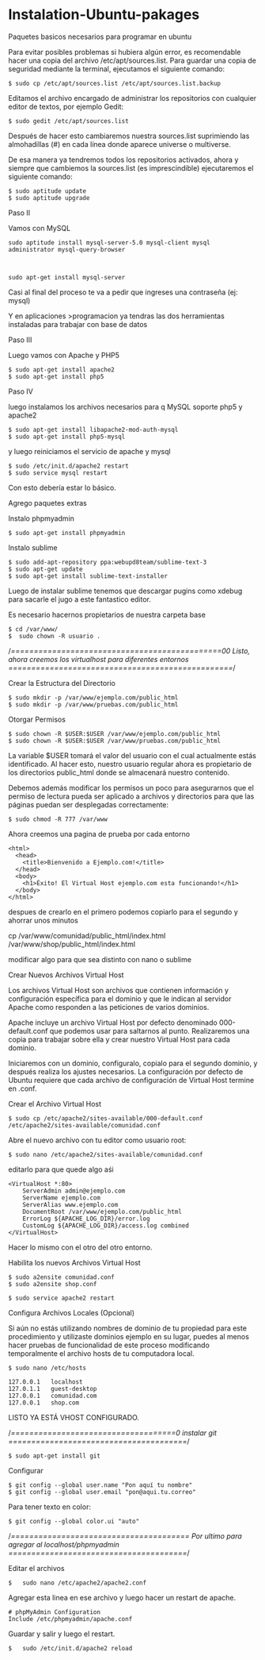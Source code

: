 # Instalation-Ubuntu-pakages
Paquetes basicos necesarios para programar en ubuntu


Para evitar posibles problemas si hubiera algún error, es recomendable hacer una copia del archivo /etc/apt/sources.list. Para guardar una copia de seguridad mediante la terminal, ejecutamos el siguiente comando:

    $ sudo cp /etc/apt/sources.list /etc/apt/sources.list.backup



Editamos el archivo encargado de administrar los repositorios con cualquier editor de textos, por ejemplo Gedit:

    $ sudo gedit /etc/apt/sources.list



Después de hacer esto cambiaremos nuestra sources.list suprimiendo las almohadillas (#) en cada línea donde aparece universe o multiverse.

De esa manera ya tendremos todos los repositorios activados, ahora y siempre que cambiemos la sources.list (es imprescindible) ejecutaremos el siguiente comando:

    $ sudo aptitude update
    $ sudo aptitude upgrade



Paso II


Vamos con MySQL

    sudo aptitude install mysql-server-5.0 mysql-client mysql administrator mysql-query-browser 



    sudo apt-get install mysql-server



Casi al final del proceso te va a pedir que ingreses una contraseña (ej: mysql)

Y en aplicaciones >programacion ya tendras las dos herramientas instaladas para trabajar con base de datos 


Paso III


Luego vamos con Apache y PHP5

    $ sudo apt-get install apache2
    $ sudo apt-get install php5



Paso IV


luego instalamos los archivos necesarios para q MySQL soporte php5 y apache2

    $ sudo apt-get install libapache2-mod-auth-mysql
    $ sudo apt-get install php5-mysql



y luego reiniciamos el servicio de apache y mysql

    $ sudo /etc/init.d/apache2 restart
    $ sudo service mysql restart
    
    
    
Con esto debería estar lo básico.


Agrego paquetes extras

Instalo phpmyadmin

    $ sudo apt-get install phpmyadmin

Instalo sublime

    $ sudo add-apt-repository ppa:webupd8team/sublime-text-3
    $ sudo apt-get update
    $ sudo apt-get install sublime-text-installer

Luego de instalar sublime tenemos que descargar pugins como xdebug para sacarle el jugo a este fantastico editor.





Es necesario hacernos propietarios de nuestra carpeta base
    
    $ cd /var/www/
    $  sudo chown -R usuario .



/*==============================================00
Listo, ahora creemos los virtualhost para diferentes entornos
=================================================*/


Crear la Estructura del Directorio
    
    $ sudo mkdir -p /var/www/ejemplo.com/public_html
    $ sudo mkdir -p /var/www/pruebas.com/public_html

Otorgar Permisos
  
    $ sudo chown -R $USER:$USER /var/www/ejemplo.com/public_html
    $ sudo chown -R $USER:$USER /var/www/pruebas.com/public_html

La variable $USER tomará el valor del usuario con el cual actualmente estás identificado. Al hacer esto, nuestro usuario regular ahora es propietario de los directorios public_html donde se almacenará nuestro contenido.

Debemos además modificar los permisos un poco para asegurarnos que el permiso de lectura pueda ser aplicado a archivos y directorios para que las páginas puedan ser desplegadas correctamente:

    $ sudo chmod -R 777 /var/www
    
Ahora creemos una pagina de prueba por cada entorno
    
    <html>
      <head>
        <title>Bienvenido a Ejemplo.com!</title>
      </head>
      <body>
        <h1>Éxito! El Virtual Host ejemplo.com esta funcionando!</h1>
      </body>
    </html>
    
despues de crearlo en el primero podemos copiarlo para el segundo y ahorrar unos minutos

cp /var/www/comunidad/public_html/index.html /var/www/shop/public_html/index.html

modificar algo para que sea distinto con nano o sublime





Crear Nuevos Archivos Virtual Host


Los archivos Virtual Host son archivos que contienen información y configuración específica para el dominio y que le indican al servidor Apache como responden a las peticiones de varios dominios.

Apache incluye un archivo Virtual Host por defecto denominado 000-default.conf que podemos usar para saltarnos al punto. Realizaremos una copia para trabajar sobre ella y crear nuestro Virtual Host para cada dominio.

Iniciaremos con un dominio, configuralo, copialo para el segundo dominio, y después realiza los ajustes necesarios. La configuración por defecto de Ubuntu requiere que cada archivo de configuración de Virtual Host termine en .conf.


Crear el Archivo Virtual Host

    $ sudo cp /etc/apache2/sites-available/000-default.conf /etc/apache2/sites-available/comunidad.conf

Abre el nuevo archivo con tu editor como usuario root:

    $ sudo nano /etc/apache2/sites-available/comunidad.conf
                
editarlo para que quede algo aśi

    <VirtualHost *:80>
        ServerAdmin admin@ejemplo.com
        ServerName ejemplo.com
        ServerAlias www.ejemplo.com
        DocumentRoot /var/www/ejemplo.com/public_html
        ErrorLog ${APACHE_LOG_DIR}/error.log
        CustomLog ${APACHE_LOG_DIR}/access.log combined
    </VirtualHost>
                
Hacer lo mismo con el otro del otro entorno.






Habilita los nuevos Archivos Virtual Host
    
    $ sudo a2ensite comunidad.conf
    $ sudo a2ensite shop.conf
    
    $ sudo service apache2 restart




Configura Archivos Locales (Opcional)

Si aún no estás utilizando nombres de dominio de tu propiedad para este procedimiento y utilizaste dominios ejemplo en su lugar, puedes al menos hacer pruebas de funcionalidad de este proceso modificando temporalmente el archivo hosts de tu computadora local.



    $ sudo nano /etc/hosts
        
    127.0.0.1   localhost
    127.0.1.1   guest-desktop
    127.0.0.1   comunidad.com
    127.0.0.1   shop.com    
                
     
     
LISTO YA ESTÁ VHOST CONFIGURADO.



/*====================================0
instalar git
=======================================*/
    
    $ sudo apt-get install git
           
  Configurar    
           
    $ git config --global user.name "Pon aquí tu nombre"
    $ git config --global user.email "pon@aqui.tu.correo"            
  
  Para tener texto en color:

    $ git config --global color.ui "auto"              
    
    
    
    
/*=======================================
Por ultimo para agregar al localhost/phpmyadmin
=======================================*/  

Editar el archivos

    $   sudo nano /etc/apache2/apache2.conf

Agregar esta linea en ese archivo y luego hacer un restart de apache.

    # phpMyAdmin Configuration
    Include /etc/phpmyadmin/apache.conf

Guardar y salir y luego el restart.

    $   sudo /etc/init.d/apache2 reload
    
    

